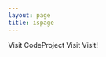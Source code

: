 ```yaml
---
layout: page
title: ispage
---
```




<!-- <p>Visit Visit CodeProject Visit!</p>
<script>
document.body.innerHTML = document.body.innerHTML.replaceAll('Visit', 'Move');
</script>  -->

<body onload = "changeSubStringColor('Visit')">  

<p id="demo">Visit CodeProject Visit Visit!</p>

<!-- <details id="demo"><summary id="demo">Does work Visit Visit</summary>
works Visit visit
<p id="demo">Visit CodeProject!</p>
</details>  -->
</body>



<!-- <button onclick="changeSubStringColor('Visit')">Try it</button> -->

<!-- idea input field transform text color-->